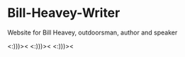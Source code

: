 # Bill-Heavey-Writer
Website for Bill Heavey, outdoorsman, author and speaker

 <:)))><   <:)))><    <:)))><
